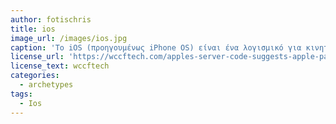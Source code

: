 ```yaml
---
author: fotischris
title: ios
image_url: /images/ios.jpg
caption: 'Το iOS (προηγουμένως iPhone OS) είναι ένα λογισμικό για κινητά το οποίο αναπτύχθηκε και διανέμεται από την Apple Inc. Αρχικά παρουσιάστηκε το 2007 για το iPhone, ενώ υποστηρίζει και άλλες συσκευές της Apple όπως το iPod touch (Σεπτέμβριος 2007), το iPad (Ιανουάριος 2010) και το Apple TV (δεύτερης γενιάς) (Σεπτέμβριος 2010). Αντίθετα από το Windows Phone της Microsoft και το Android της Google, η Apple δεν δίνει την άδεια για την εγκατάσταση του λογισμικού iOS σε συσκευές που δεν είναι κατασκευής Apple. Στις Ιανουαρίου 2013, το App Store της Apple περιείχε περισσότερο από 775.000 εφαρμογές iOS, 300.000 από τις οποίες ήταν συμβατές για iPad. Αυτές οι εφαρμογές έχουν μεταφορτωθεί συνολικά περισσότερα από 50 δισεκατομμύρια φορές.'
license_url: 'https://wccftech.com/apples-server-code-suggests-apple-pay-octopus-coming-to-hong-kong-with-ios-13/'
license_text: wccftech
categories:
  - archetypes 
tags:
  - Ios
---
```

